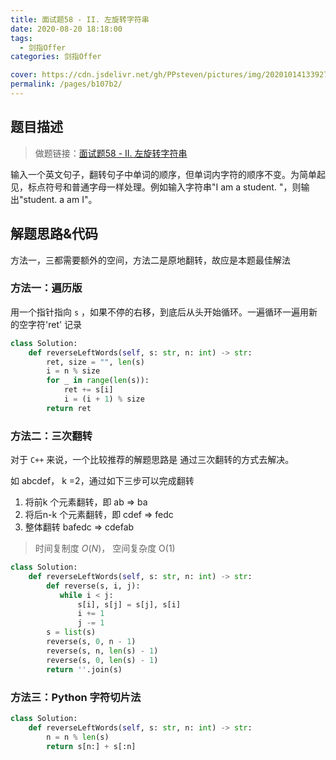 ```yaml
---
title: 面试题58 - II. 左旋转字符串
date: 2020-08-20 18:18:00
tags: 
  - 剑指Offer
categories: 剑指Offer

cover: https://cdn.jsdelivr.net/gh/PPsteven/pictures/img/20201014133927.png
permalink: /pages/b107b2/
---
```


## 题目描述

> 做题链接：[面试题58 - II. 左旋转字符串](https://leetcode-cn.com/problems/zuo-xuan-zhuan-zi-fu-chuan-lcof/)

输入一个英文句子，翻转句子中单词的顺序，但单词内字符的顺序不变。为简单起见，标点符号和普通字母一样处理。例如输入字符串"I am a student. "，则输出"student. a am I"。

<!--more-->

## 解题思路&代码

方法一，三都需要额外的空间，方法二是原地翻转，故应是本题最佳解法

### 方法一：遍历版

用一个指针指向  `s` ，如果不停的右移，到底后从头开始循环。一遍循环一遍用新的空字符'ret' 记录

```python
class Solution:
    def reverseLeftWords(self, s: str, n: int) -> str:
        ret, size = "", len(s)
        i = n % size
        for _ in range(len(s)):
            ret += s[i]
            i = (i + 1) % size
        return ret
```



### 方法二：三次翻转

对于 `C++` 来说，一个比较推荐的解题思路是 通过三次翻转的方式去解决。

如 abcdef， k =2，通过如下三步可以完成翻转

1. 将前k 个元素翻转，即 ab => ba
2. 将后n-k 个元素翻转，即 cdef => fedc
3. 整体翻转 bafedc => cdefab 

> 时间复制度 $O(N)$， 空间复杂度 O(1)

```python
class Solution:
    def reverseLeftWords(self, s: str, n: int) -> str:
        def reverse(s, i, j):
           while i < j: 
               s[i], s[j] = s[j], s[i]
               i += 1
               j -= 1
        s = list(s)
        reverse(s, 0, n - 1)
        reverse(s, n, len(s) - 1)
        reverse(s, 0, len(s) - 1)
        return ''.join(s)
```

### 方法三：Python 字符切片法

```python
class Solution:
    def reverseLeftWords(self, s: str, n: int) -> str:
        n = n % len(s)
        return s[n:] + s[:n] 
```

